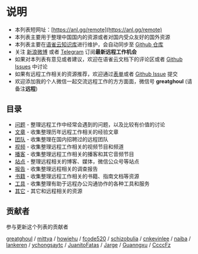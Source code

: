 # 说明

- 本列表短网址：[https://anl.gg/remote](https://anl.gg/remote) 
- 本列表主要用于整理中国国内的资源或者对国内受众友好的国外资源
- 本列表主要在[语雀云知识库](https://www.yuque.com/greatghoul/remote)进行维护，会自动同步至 [Github 仓库](https://github.com/greatghoul/remote)
- 关注 [新浪微博](https://weibo.com/RemoteWorking) 或者 [Telegram](https://t.me/remote_cn) 订阅**最新远程工作机会**
- 如果对本列表有意见或者建议，欢迎在语雀云文档下的评论区或者 [Github Issues](https://github.com/greatghoul/remote/issues) 中讨论
- 如果有远程工作相关的资源推荐，欢迎通过[表单](https://www.yuque.com/forms/share/c11bd87d-2187-43d6-8855-e6206e57da82)或者 [Github Issue](https://github.com/greatghoul/remote-working/issues/new?assignees=greatghoul&labels=%E8%B5%84%E6%BA%90%E6%8E%A8%E8%8D%90&template=------.md&title=%5B%E8%B5%84%E6%BA%90%E6%8E%A8%E8%8D%90%5D+) 提交
- 欢迎添加我的个人微信一起交流远程工作的方方面面，微信号 **greatghoul** (请备注**远程**)
<a name="ltVhQ"></a>
## 目录

- [问题](issues) - 整理远程工作中经常会遇到的问题，以及比较有价值的讨论
- [文章](posts) - 收集整理历年远程工作相关的经验文章
- [团队](teams) - 收集整理在国内招聘过的远程团队
- [视频](videos) - 收集整理远程工作相关的视频节目和频道
- [播客](podcasts) - 收集整理远程工作相关的播客和其它音频节目
- [站点](sites) - 整理远程相关的博客、媒体，微信公众号等站点
- [报告](reports) - 收集整理远程相关的调查报告
- [书籍](books) - 收集整理远程工作相关的书籍、指南文档等资源
- [工具](tools) - 收集整理有助于远程办公沟通协作的各种工具和服务
- [其它](others) - 其它和远程相关的资源

<a name="aG0TL"></a>
## 贡献者

参与更新这个列表的贡献者

[greatghoul](https://api.github.com/users/greatghoul) / [mittya](https://api.github.com/users/mittya) / [howiehu](https://api.github.com/users/howiehu) / [fcode520](https://api.github.com/users/fcode520) / [schizobulia](https://api.github.com/users/schizobulia) / [cnkevinlee](https://api.github.com/users/cnkevinlee) / [naiba](https://api.github.com/users/naiba) / [lankeren](https://api.github.com/users/lankeren) / [ychongsaytc](https://api.github.com/users/ychongsaytc) / [JuanitoFatas](https://api.github.com/users/JuanitoFatas) / [Jarge](https://www.yuque.com/jarge) / [Guanngxu](https://github.com/Guanngxu) / [CcccFz](https://github.com/CcccFz)

